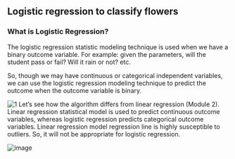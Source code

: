 ## Logistic regression to classify flowers
### What is Logistic Regression?
The logistic regression statistic modeling technique is used when we have a binary outcome variable. For example: given the parameters, will the student pass or fail? Will it rain or not? etc.

So, though we may have continuous or categorical independent variables, we can use the logistic regression modeling technique to predict the outcome when the outcome variable is binary.


![1](https://user-images.githubusercontent.com/100166757/184670080-4f6b093a-0965-4880-a95e-e6ba202bfbe0.png)
Let’s see how the algorithm differs from linear regression (Module 2). Linear regression statistical model is used to predict continuous outcome variables, whereas logistic regression predicts categorical outcome variables. Linear regression model regression line is highly susceptible to outliers. So, it will not be appropriate for logistic regression.



![image](https://user-images.githubusercontent.com/100166757/184670219-ffd8e9dc-4c8f-4fa3-a311-a0ab18c74203.png)
